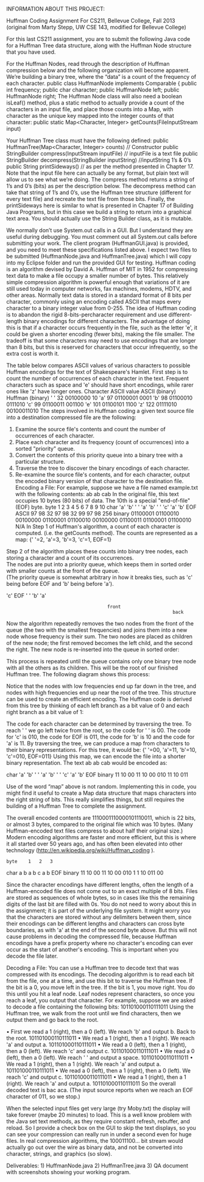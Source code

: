 INFORMATION ABOUT THIS PROJECT: 

Huffman Coding Assignment 
For CS211, Bellevue College, Fall 2013  
(original from Marty Stepp, UW CSE 143, modified for Bellevue College) 
 
For this last CS211 assignment, you are to submit the following Java code for a Huffman Tree data structure, along with the Huffman Node structure that you have used.   
 
For the Huffman Nodes, read through the description of Huffman compression below and the following organization will become apparent.  We’re building a binary tree, where the “data” is a count of the frequency of each character. 
public class HuffmanNode implements Comparable<HuffmanNode> {     public int frequency;     public char character;     public HuffmanNode left;     public HuffmanNode right; 
The Huffman Node class will also need a boolean isLeaf() method, plus a static method to actually provide a count of the characters in an input file, and place those counts into a Map, with character as the unique key mapped into the integer counts of that character: 
		 public static Map<Character, Integer> getCounts(FileInputStream input) 
 
Your Huffman Tree class must have the following defined: 
public HuffmanTree(Map<Character, Integer> counts) // Constructor  	public StringBuilder compress(InputStream inputFile) // inputFile is a text file public StringBuilder decompress(StringBuilder inputString) //inputString 1’s & 0’s public String printSideways()  	// as per the method presented in Chapter 17. 
Note that the input file here can actually be any format, but plain text will allow us to see what we’re doing.  The compress method returns a string of 1’s and 0’s (bits) as per the description below.  The decompress method can take that string of 1’s and 0’s, use the Huffman tree structure (different for every text file) and recreate the text file from those bits.  Finally, the printSideways here is similar to what is presented in Chapter 17 of Building Java Programs, but in this case we build a string to return into a graphical text area.  You should actually use the String Builder class, as it is mutable.   
 
We normally don’t use System.out calls in a GUI.  But I understand they are useful during debugging.  You must comment out all System.out calls before submitting your work.  The client program (HuffmanGUI.java) is provided, and you need to meet these specifications listed above.  I expect two files to be submitted (HuffmanNode.java and HuffmanTree.java) which I will copy into my Eclipse folder and run the provided GUI for testing. 
Huffman coding is an algorithm devised by David A. Huffman of MIT in 1952 for compressing text data to make a file occupy a smaller number of bytes.  This relatively simple compression algorithm is powerful enough that variations of it are still used today in computer networks, fax machines, modems, HDTV, and other areas. 
Normally text data is stored in a standard format of 8 bits per character, commonly using an encoding called ASCII that maps every character to a binary integer value from 0-255.  The idea of Huffman coding is to abandon the rigid 8-bits-percharacter requirement and use different-length binary encodings for different characters.  The advantage of doing this is that if a character occurs frequently in the file, such as the letter 'e', it could be given a shorter encoding (fewer bits), making the file smaller.  The tradeoff is that some characters may need to use encodings that are longer than 8 bits, but this is reserved for characters that occur infrequently, so the extra cost is worth it. 
 
The table below compares ASCII values of various characters to possible Huffman encodings for the text of Shakespeare's Hamlet.  First step is to count the number of occurrences of each character in the text.  Frequent characters such as space and 'e' should have short encodings, while rarer ones like 'z' have longer ones. 
Character 	ASCII value 	ASCII (binary) 	Huffman (binary) 
' ' 	 32 	00100000 	         10 
'a' 	 97 	01100001 	       0001 
'b' 	 98 	01100010 	    0111010 
'c' 	 99 	01100011 	     001100 
'e' 	101 	01100101 	       1100 
'z' 	122 	01111010 	00100011010 
The steps involved in Huffman coding a given text source file into a destination compressed file are the following: 
1.	Examine the source file's contents and count the number of occurrences of each character. 
2.	Place each character and its frequency (count of occurrences) into a sorted "priority" queue. 
3.	Convert the contents of this priority queue into a binary tree with a particular structure. 
4.	Traverse the tree to discover the binary encodings of each character. 
5.	Re-examine the source file's contents, and for each character, output the encoded binary version of that character to the destination file. 
Encoding a File: 
For example, suppose we have a file named example.txt with the following contents: 
ab ab cab 
In the original file, this text occupies 10 bytes (80 bits) of data.  The 10th is a special "end-of-file" (EOF) byte. 
	byte 	1 	2 	3 	4 	5 	6 	7 	8 	9 	10 
char 	'a' 	'b' 	' ' 	'a' 	'b' 	' ' 	'c' 	'a' 	'b' 	EOF 
ASCII 	97 	98 	32 	97 	98 	32 	99 	97 	98 	256 
binary 	01100001 	01100010 	00100000 	01100001 	01100010 	00100000 	01100011 	01100001 	01100010 	N/A 
In Step 1 of Huffman's algorithm, a count of each character is computed.  (i.e. the getCounts method).  The counts are represented as a map: 
{' '=2, 'a'=3, 'b'=3, 'c'=1, EOF=1} 
 
Step 2 of the algorithm places these counts into binary tree nodes, each storing a character and a count of its occurrences.  
The nodes are put into a priority queue, which keeps them in sorted order with smaller counts at the front of the queue.  
(The priority queue is somewhat arbitrary in how it breaks ties, such as 'c' being before EOF and 'b' being before 'a'). 
 		 		 		 		 
'c' 
	EOF 
	' ' 
	'b' 
	'a'

                                         front
                                                                 back 
 
Now the algorithm repeatedly removes the two nodes from the front of the queue (the two with the smallest frequencies) and joins them into a new node whose frequency is their sum.  The two nodes are placed as children of the new node; the first removed becomes the left child, and the second the right.  The new node is re-inserted into the queue in sorted order: 
 
 
This process is repeated until the queue contains only one binary tree node with all the others as its children.  This will be the root of our finished Huffman tree.  The following diagram shows this process: 
 
Notice that the nodes with low frequencies end up far down in the tree, and nodes with high frequencies end up near the root of the tree.  This structure can be used to create an efficient encoding.  The Huffman code is derived from this tree by thinking of each left branch as a bit value of 0 and each right branch as a bit value of 1: 
 
The code for each character can be determined by traversing the tree.  To reach ' ' we go left twice from the root, so the code for ' ' is 00.  The code for 'c' is 010, the code for EOF is 011, the code for 'b' is 10 and the code for 'a' is 11.  By traversing the tree, we can produce a map from characters to their binary representations.  For this tree, it would be: 
{' '=00, 'a'=11, 'b'=10, 'c'=010, EOF=011} 
Using this map, we can encode the file into a shorter binary representation.  The text ab ab cab would be encoded as: 
 
char 	'a' 	'b' 	' ' 	'a' 	'b' 	' ' 	'c' 	'a' 	'b' 	EOF 
binary 	11 	10 	00 	11 	10 	00 	010 	11 	10 	011 
 
Use of the word “map” above is not random.  Implementing this in code, you might find it useful to create a Map data structure that maps characters into the right string of bits.  This really simplifies things, but still requires the building of a Huffman Tree to complete the assignment. 
 
The overall encoded contents are 1110001110000101110011, which is 22 bits, or almost 3 bytes, compared to the original file which was 10 bytes.  (Many Huffman-encoded text files compress to about half their original size.)  Modern encoding algorithms are faster and more efficient, but this is where it all started over 50 years ago, and has often been elevated into other technology (http://en.wikipedia.org/wiki/Huffman_coding ). 
 
	byte 	1 	2 	3 
char 	a  b     a 	b     c   a    b  EOF 
binary 	11 10 00 11 	10 00 010 1 	1 10 011 00 
 
Since the character encodings have different lengths, often the length of a Huffman-encoded file does not come out to an exact multiple of 8 bits.  Files are stored as sequences of whole bytes, so in cases like this the remaining digits of the last bit are filled with 0s.  You do not need to worry about this in the assignment; it is part of the underlying file system. 
It might worry you that the characters are stored without any delimiters between them, since their encodings can be different lengths and characters can cross byte boundaries, as with 'a' at the end of the second byte above.  But this will not cause problems in decoding the compressed file, because Huffman encodings have a prefix property where no character's encoding can ever occur as the start of another's encoding.  This is important when you decode the file later. 
 
 
Decoding a File: 
You can use a Huffman tree to decode text that was compressed with its encodings.  The decoding algorithm is to read each bit from the file, one at a time, and use this bit to traverse the Huffman tree.  If the bit is a 0, you move left in the tree.  If the bit is 1, you move right.  You do this until you hit a leaf node.  Leaf nodes represent characters, so once you reach a leaf, you output that character.  For example, suppose we are asked to decode a file containing the following bits: 
101101000110111011 
Using the Huffman tree, we walk from the root until we find characters, then we output them and go back to the root.   
 
•	First we read a 1 (right), then a 0 (left).  We reach 'b' and output b.  Back to the root.  101101000110111011 
•	We read a 1 (right), then a 1 (right).  We reach 'a' and output a. 	 	          101101000110111011 
•	We read a 0 (left), then a 1 (right), then a 0 (left).  We reach 'c' and output c. 	          101101000110111011 
•	We read a 0 (left), then a 0 (left).  We reach ' ' and output a space. 	                       101101000110111011 
•	We read a 1 (right), then a 1 (right).  We reach 'a' and output a. 	                       101101000110111011 
•	We read a 0 (left), then a 1 (right), then a 0 (left).  We reach 'c' and output c. 	          101101000110111011 
•	We read a 1 (right), then a 1 (right).  We reach 'a' and output a. 	                       101101000110111011 
So the overall decoded text is bac aca.  (The input source reports when we reach an EOF character of 011, so we stop.) 
 
When the selected input files get very large (try Moby.txt) the display will take forever (maybe 20 minutes) to load.  This is a well know problem with the Java set text methods, as they require constant refresh, rebuffer, and reload.  So I provide a check box on the GUI to skip the text displays, so you can see your compression can really run in under a second even for huge files.  In real compression algorithms, the 100011100… bit stream would actually go out over the wire as binary data, and not be converted into character, strings, and graphics (so slow). 

Deliverables: 1) HuffmanNode.java 2) HuffmanTree.java 3) QA document with screenshots showing your working program.
